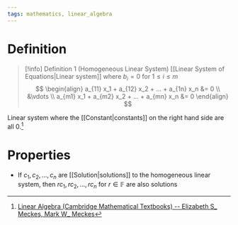 ```yaml
---
tags: mathematics, linear_algebra
---
```


# Definition

> [!info] Definition 1 (Homogeneous Linear System)
> [[Linear System of Equations|Linear system]] where $b_i = 0$ for $1 \leq i \leq m$
> $$
> \begin{align}
> a_{11} x_1 + a_{12} x_2 + ... + a_{1n} x_n &= 0 \\
> &\vdots \\
> a_{m1} x_1 + a_{m2} x_2 + ... + a_{mn} x_n &= 0
> \end{align}
> $$

Linear system where the [[Constant|constants]] on the right hand side are all $0$.[^1]

# Properties

- If $c_1, c_2, ..., c_n$ are [[Solution|solutions]] to the homogeneous linear system, then $rc_1, rc_2, ..., rc_n$ for $r \in \mathbb{F}$ are also solutions

[^1]: [Linear Algebra (Cambridge Mathematical Textbooks) -- Elizabeth S_ Meckes, Mark W_ Meckes](zotero://open-pdf/library/items/HG5B3R7J?page=26)